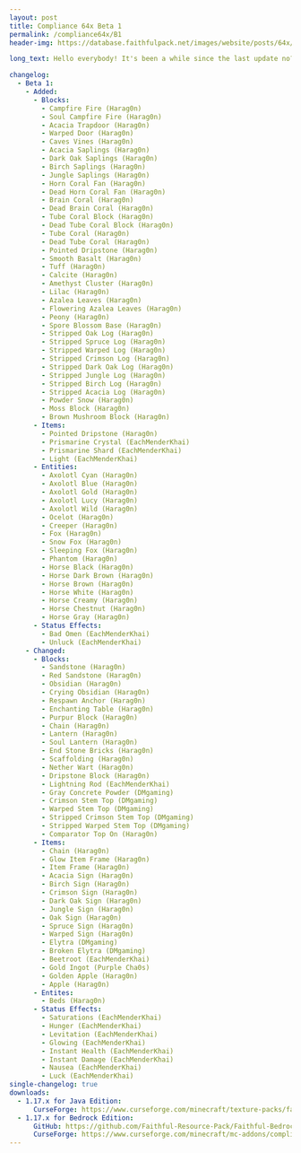 ```yaml
---
layout: post
title: Compliance 64x Beta 1
permalink: /compliance64x/B1
header-img: https://database.faithfulpack.net/images/website/posts/64x/B1.jpg

long_text: Hello everybody! It's been a while since the last update no? This one is absolutely giant. From little changes to great additions such as a massive amount of Cave and Cliffs update textures that we missed in the last update. This update also fixes some issues on Bedrock Edition. Check out the change logs for more details. Before I let you play, check this channel around Christmas time, just saying.

changelog:
  - Beta 1:
    - Added:
      - Blocks:
        - Campfire Fire (Harag0n)
        - Soul Campfire Fire (Harag0n)
        - Acacia Trapdoor (Harag0n)
        - Warped Door (Harag0n)
        - Caves Vines (Harag0n)
        - Acacia Saplings (Harag0n)
        - Dark Oak Saplings (Harag0n)
        - Birch Saplings (Harag0n)
        - Jungle Saplings (Harag0n)
        - Horn Coral Fan (Harag0n)
        - Dead Horn Coral Fan (Harag0n)
        - Brain Coral (Harag0n)
        - Dead Brain Coral (Harag0n)
        - Tube Coral Block (Harag0n)
        - Dead Tube Coral Block (Harag0n)
        - Tube Coral (Harag0n)
        - Dead Tube Coral (Harag0n)
        - Pointed Dripstone (Harag0n)
        - Smooth Basalt (Harag0n)
        - Tuff (Harag0n)
        - Calcite (Harag0n)
        - Amethyst Cluster (Harag0n)
        - Lilac (Harag0n)
        - Azalea Leaves (Harag0n)
        - Flowering Azalea Leaves (Harag0n)
        - Peony (Harag0n)
        - Spore Blossom Base (Harag0n)
        - Stripped Oak Log (Harag0n)
        - Stripped Spruce Log (Harag0n)
        - Stripped Warped Log (Harag0n)
        - Stripped Crimson Log (Harag0n)
        - Stripped Dark Oak Log (Harag0n)
        - Stripped Jungle Log (Harag0n)
        - Stripped Birch Log (Harag0n)
        - Stripped Acacia Log (Harag0n)
        - Powder Snow (Harag0n)
        - Moss Block (Harag0n)
        - Brown Mushroom Block (Harag0n)
      - Items:
        - Pointed Dripstone (Harag0n)
        - Prismarine Crystal (EachMenderKhai)
        - Prismarine Shard (EachMenderKhai)
        - Light (EachMenderKhai)
      - Entities:
        - Axolotl Cyan (Harag0n)
        - Axolotl Blue (Harag0n)
        - Axolotl Gold (Harag0n)
        - Axolotl Lucy (Harag0n)
        - Axolotl Wild (Harag0n)
        - Ocelot (Harag0n)
        - Creeper (Harag0n)
        - Fox (Harag0n)
        - Snow Fox (Harag0n)
        - Sleeping Fox (Harag0n)
        - Phantom (Harag0n)
        - Horse Black (Harag0n)
        - Horse Dark Brown (Harag0n)
        - Horse Brown (Harag0n)
        - Horse White (Harag0n)
        - Horse Creamy (Harag0n)
        - Horse Chestnut (Harag0n)
        - Horse Gray (Harag0n)
      - Status Effects:
        - Bad Omen (EachMenderKhai)
        - Unluck (EachMenderKhai)
    - Changed:
      - Blocks:
        - Sandstone (Harag0n)
        - Red Sandstone (Harag0n)
        - Obsidian (Harag0n)
        - Crying Obsidian (Harag0n)
        - Respawn Anchor (Harag0n)
        - Enchanting Table (Harag0n)
        - Purpur Block (Harag0n)
        - Chain (Harag0n)
        - Lantern (Harag0n)
        - Soul Lantern (Harag0n)
        - End Stone Bricks (Harag0n)
        - Scaffolding (Harag0n)
        - Nether Wart (Harag0n)
        - Dripstone Block (Harag0n)
        - Lightning Rod (EachMenderKhai)
        - Gray Concrete Powder (DMgaming)
        - Crimson Stem Top (DMgaming)
        - Warped Stem Top (DMgaming)
        - Stripped Crimson Stem Top (DMgaming)
        - Stripped Warped Stem Top (DMgaming)
        - Comparator Top On (Harag0n)
      - Items:
        - Chain (Harag0n)
        - Glow Item Frame (Harag0n)
        - Item Frame (Harag0n)
        - Acacia Sign (Harag0n)
        - Birch Sign (Harag0n)
        - Crimson Sign (Harag0n)
        - Dark Oak Sign (Harag0n)
        - Jungle Sign (Harag0n)
        - Oak Sign (Harag0n)
        - Spruce Sign (Harag0n)
        - Warped Sign (Harag0n)
        - Elytra (DMgaming)
        - Broken Elytra (DMgaming)
        - Beetroot (EachMenderKhai)
        - Gold Ingot (Purple Cha0s)
        - Golden Apple (Harag0n)
        - Apple (Harag0n)
      - Entites:
        - Beds (Harag0n)
      - Status Effects:
        - Saturations (EachMenderKhai)
        - Hunger (EachMenderKhai)
        - Levitation (EachMenderKhai)
        - Glowing (EachMenderKhai)
        - Instant Health (EachMenderKhai)
        - Instant Damage (EachMenderKhai)
        - Nausea (EachMenderKhai)
        - Luck (EachMenderKhai)
single-changelog: true
downloads:
  - 1.17.x for Java Edition:
      CurseForge: https://www.curseforge.com/minecraft/texture-packs/faithful-64x/files/3506544
  - 1.17.x for Bedrock Edition:
      GitHub: https://github.com/Faithful-Resource-Pack/Faithful-Bedrock-64x/releases/download/beta-1/Compliance.64x.Bedrock.-.Beta.1.mcpack
      CurseForge: https://www.curseforge.com/minecraft/mc-addons/compliance-64x-bedrock/files/3506550
---
```

